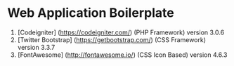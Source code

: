 # Web Application Boilerplate
1. [Codeigniter] (https://codeigniter.com/) (PHP Framework) version 3.0.6
2. [Twitter Bootstrap] (https://getbootstrap.com/) (CSS Framework) version 3.3.7
3. [FontAwesome] (http://fontawesome.io/) (CSS Icon Based) version 4.6.3
